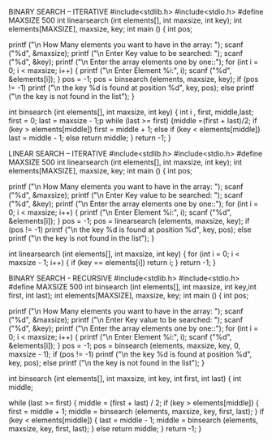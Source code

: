 BINARY SEARCH – ITERATIVE 
#include<stdlib.h>
#include<stdio.h>
#define MAXSIZE 500
int linearsearch (int elements[], int maxsize, int key);
int elements[MAXSIZE], maxsize, key;
int
main ()
{
  int pos;

  printf ("\n How Many elements you want to have in the array: ");
  scanf ("%d", &maxsize);
  printf ("\n Enter  Key value to be searched: ");
  scanf ("%d", &key);
  printf ("\n Enter the array elements one by one::");
  for (int i = 0; i < maxsize; i++)
    {
      printf ("\n Enter Element %i:", i);
      scanf ("%d", &elements[i]);
    }
  pos = -1;
  pos = binsearch (elements, maxsize, key);
  if (pos != -1)
    printf ("\n the key %d is found at position %d", key, pos);
  else
    printf ("\n the key is not found in the list");
}

int
binsearch (int elements[], int maxsize, int key)
{
  int i , first, middle,last;
  first = 0;
  last = maxsize - 1;p
  while (last >= first)
  {middle =(first + last)/2;
  if (key > elements[middle])
  first = middle + 1;
  else if (key < elements[middle])
  last = middle - 1;
  else
  return middle;
  }
  return -1;
}

LINEAR SEARCH – ITERATIVE
#include<stdlib.h>
#include<stdio.h>
#define MAXSIZE 500
int linearsearch (int elements[], int maxsize, int key);
int elements[MAXSIZE], maxsize, key;
int
main ()
{
  int pos;

  printf ("\n How Many elements you want to have in the array: ");
  scanf ("%d", &maxsize);
  printf ("\n Enter  Key value to be searched: ");
  scanf ("%d", &key);
  printf ("\n Enter the array elements one by one::");
  for (int i = 0; i < maxsize; i++)
    {
      printf ("\n Enter Element %i:", i);
      scanf ("%d", &elements[i]);
    }
  pos = -1;
  pos = linearsearch (elements, maxsize, key);
  if (pos != -1)
    printf ("\n the key %d is found at position %d", key, pos);
  else
    printf ("\n the key is not found in the list");
}

int
linearsearch (int elements[], int maxsize, int key)
{
  for (int i = 0; i < maxsize - 1; i++)
    {
      if (key == elements[i])
	return i;
    }
  return -1;
}


BINARY SEARCH - RECURSIVE
#include<stdlib.h>
#include<stdio.h>
#define MAXSIZE 500
int binsearch (int elements[], int maxsize, int key,int first, int last);
int elements[MAXSIZE], maxsize, key;
int
main ()
{
  int pos;

  printf ("\n How Many elements you want to have in the array: ");
  scanf ("%d", &maxsize);
  printf ("\n Enter  Key value to be searched: ");
  scanf ("%d", &key);
  printf ("\n Enter the array elements one by one::");
  for (int i = 0; i < maxsize; i++)
    {
      printf ("\n Enter Element %i:", i);
      scanf ("%d", &elements[i]);
    }
  pos = -1;
  pos = binsearch (elements, maxsize, key, 0, maxsize - 1);
  if (pos != -1)
    printf ("\n the key %d is found at position %d", key, pos);
  else
    printf ("\n the key is not found in the list");
}

int binsearch (int elements[], int maxsize, int key, int first, int last)
{
  int middle;

  while (last >= first)
    {
      middle = (first + last) / 2;
      if (key > elements[middle])
      {
	first = middle + 1;
      middle = binsearch (elements, maxsize, key, first, last);
      }
      if (key < elements[middle])
      {
      last = middle - 1;
      middle = binsearch (elements, maxsize, key, first, last);
      }
      else
      return middle;
    }
  return -1;
}
